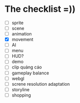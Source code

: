 # The checklist =))
- [ ] sprite
- [ ] scene
- [ ] animation
- [x] movement
- [ ] AI
- [ ] menu
- [ ] HUD? 
- [ ] demo
- [ ] clip quảng cáo
- [ ] gameplay balance
- [ ] webgl
- [ ] screne resolution adaptation
- [ ] storyline
- [ ] shopping